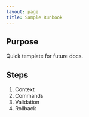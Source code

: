 ```yaml
---
layout: page
title: Sample Runbook
---
```


## Purpose
Quick template for future docs.

## Steps
1. Context
2. Commands
3. Validation
4. Rollback
